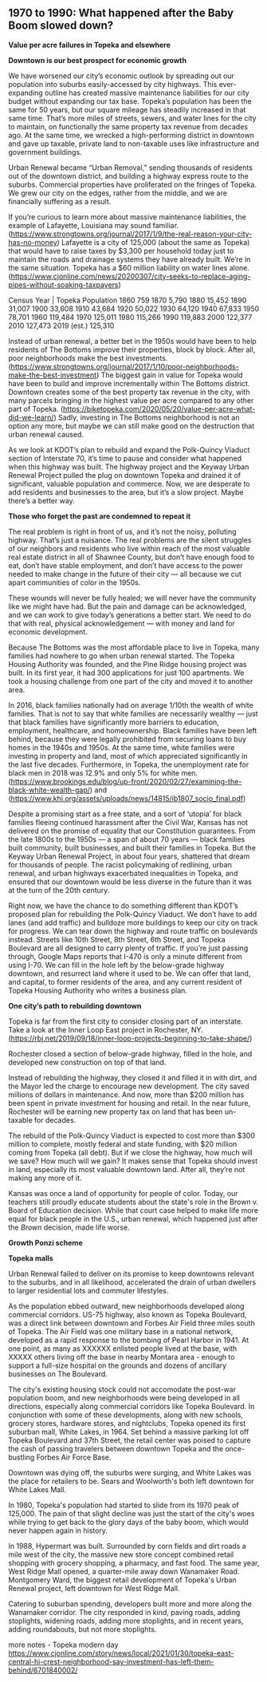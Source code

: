 ## 1970 to 1990: What happened after the Baby Boom slowed down? ##

**Value per acre failures in Topeka and elsewhere**

**Downtown is our best prospect for economic growth**

We have worsened our city’s economic outlook by spreading out our population into suburbs easily-accessed by city highways. This ever-expanding outline has created massive maintenance liabilities for our city budget without expanding our tax base. Topeka’s population has been the same for 50 years, but our square mileage has steadily increased in that same time. That’s more miles of streets, sewers, and water lines for the city to maintain, on functionally the same property tax revenue from decades ago. At the same time, we wrecked a high-performing district in downtown and gave up taxable, private land to non-taxable uses like infrastructure and government buildings.

Urban Renewal became “Urban Removal,” sending thousands of residents out of the downtown district, and building a highway express route to the suburbs. Commercial properties have proliferated on the fringes of Topeka. We grew our city on the edges, rather from the middle, and we are financially suffering as a result.

If you’re curious to learn more about massive maintenance liabilities, the example of Lafayette, Louisiana may sound familiar. (https://www.strongtowns.org/journal/2017/1/9/the-real-reason-your-city-has-no-money) Lafayette is a city of 125,000 (about the same as Topeka) that would have to raise taxes by $3,300 per household today just to maintain the roads and drainage systems they have already built. We’re in the same situation. Topeka has a $60 million liability on water lines alone. (https://www.cjonline.com/news/20200307/city-seeks-to-replace-aging-pipes-without-soaking-taxpayers)



Census Year |	Topeka Population
1860	759
1870	5,790
1880	15,452
1890	31,007
1900	33,608
1910	43,684
1920	50,022
1930	64,120
1940	67,833
1950	78,701
1960	119,484
1970	125,011
1980	115,266
1990	119,883
2000	122,377
2010	127,473
2019 (est.)	125,310

Instead of urban renewal, a better bet in the 1950s would have been to help residents of The Bottoms improve their properties, block by block. After all, poor neighborhoods make the best investments. (https://www.strongtowns.org/journal/2017/1/10/poor-neighborhoods-make-the-best-investment) The biggest gain in value for Topeka would have been to build and improve incrementally within The Bottoms district. Downtown creates some of the best property tax revenue in the city, with many parcels bringing in the highest value per acre compared to any other part of Topeka. (https://biketopeka.com/2020/05/20/value-per-acre-what-did-we-learn/) Sadly, investing in The Bottoms neighborhood is not an option any more, but maybe we can still make good on the destruction that urban renewal caused.

As we look at KDOT’s plan to rebuild and expand the Polk-Quincy Viaduct section of Interstate 70, it’s time to pause and consider what happened when this highway was built. The highway project and the Keyway Urban Renewal Project pulled the plug on downtown Topeka and drained it of significant, valuable population and commerce. Now, we are desperate to add residents and businesses to the area, but it’s a slow project. Maybe there’s a better way.

**Those who forget the past are condemned to repeat it**

The real problem is right in front of us, and it’s not the noisy, polluting highway. That’s just a nuisance. The real problems are the silent struggles of our neighbors and residents who live within reach of the most valuable real estate district in all of Shawnee County, but don’t have enough food to eat, don’t have stable employment, and don’t have access to the power needed to make change in the future of their city — all because we cut apart communities of color in the 1950s.

These wounds will never be fully healed; we will never have the community like we might have had. But the pain and damage can be acknowledged, and we can work to give today’s generations a better start. We need to do that with real, physical acknowledgement — with money and land for economic development.

Because The Bottoms was the most affordable place to live in Topeka, many families had nowhere to go when urban renewal started. The Topeka Housing Authority was founded, and the Pine Ridge housing project was built. In its first year, it had 300 applications for just 100 apartments. We took a housing challenge from one part of the city and moved it to another area.

In 2016, black families nationally had on average 1/10th the wealth of white families. That is not to say that white families are necessarily wealthy — just that black families have significantly more barriers to education, employment, healthcare, and homeownership. Black families have been left behind, because they were legally prohibited from securing loans to buy homes in the 1940s and 1950s. At the same time, white families were investing in property and land, most of which appreciated significantly in the last five decades. Furthermore, in Topeka, the unemployment rate for black men in 2018 was 12.9% and only 5% for white men. (https://www.brookings.edu/blog/up-front/2020/02/27/examining-the-black-white-wealth-gap/) and (https://www.khi.org/assets/uploads/news/14815/ib1807_socio_final.pdf)

Despite a promising start as a free state, and a sort of ‘utopia’ for black families fleeing continued harassment after the Civil War, Kansas has not delivered on the promise of equality that our Constitution guarantees. From the late 1800s to the 1950s — a span of about 70 years — black families built community, built businesses, and built their families in Topeka. But the Keyway Urban Renewal Project, in about four years, shattered that dream for thousands of people. The racist policymaking of redlining, urban renewal, and urban highways exacerbated inequalities in Topeka, and ensured that our downtown would be less diverse in the future than it was at the turn of the 20th century.

Right now, we have the chance to do something different than KDOT’s proposed plan for rebuilding the Polk-Quincy Viaduct. We don’t have to add lanes (and add traffic) and bulldoze more buildings to keep our city on track for progress. We can tear down the highway and route traffic on boulevards instead. Streets like 10th Street, 8th Street, 6th Street, and Topeka Boulevard are all designed to carry plenty of traffic. If you’re just passing through, Google Maps reports that I-470 is only a minute different from using I-70. We can fill in the hole left by the below-grade highway downtown, and resurrect land where it used to be. We can offer that land, and capital, to former residents of the area, and any current resident of Topeka Housing Authority who writes a business plan.

**One city’s path to rebuilding downtown**

Topeka is far from the first city to consider closing part of an interstate. Take a look at the Inner Loop East project in Rochester, NY. (https://rbj.net/2019/09/18/inner-loop-projects-beginning-to-take-shape/)

Rochester closed a section of below-grade highway, filled in the hole, and developed new construction on top of that land.

Instead of rebuilding the highway, they closed it and filled it in with dirt, and the Mayor led the charge to encourage new development. The city saved millions of dollars in maintenance. And now, more than $200 million has been spent in private investment for housing and retail. In the near future, Rochester will be earning new property tax on land that has been un-taxable for decades.

The rebuild of the Polk-Quincy Viaduct is expected to cost more than $300 million to complete, mostly federal and state funding, with $20 million coming from Topeka (all debt). But if we close the highway, how much will we save? How much will we gain? It makes sense that Topeka should invest in land, especially its most valuable downtown land. After all, they’re not making any more of it.




Kansas was once a land of opportunity for people of color. Today, our teachers still proudly educate students about the state's role in the Brown v. Board of Education decision. While that court case helped to make life more equal for black people in the U.S., urban renewal, which happened just after the *Brown* decision, made life worse. 

**Growth Ponzi scheme**


**Topeka malls**

Urban Renewal failed to deliver on its promise to keep downtowns relevant to the suburbs, and in all likelihood, accelerated the drain of urban dwellers to larger residential lots and commuter lifestyles. 

As the population ebbed outward, new neighborhoods developed along commercial corridors. US-75 highway, also known as Topeka Boulevard, was a direct link between downtown and Forbes Air Field three miles south of Topeka. The Air Field was one military base in a national network, developed as a rapid response to the bombing of Pearl Harbor in 1941. At one point, as many as XXXXXX enlisted people lived at the base, with XXXXX others living off the base in nearby Montara area - enough to support a full-size hospital on the grounds and dozens of ancillary businesses on The Boulevard. 

The city's existing housing stock could not accomodate the post-war population boom, and new neighborhoods were being developed in all directions, especially along commercial corridors like Topeka Boulevard. In conjunction with some of these developments, along with new schools, grocery stores, hardware stores, and nightclubs, Topeka opened its first suburban mall, White Lakes, in 1964. Set behind a massive parking lot off Topeka Boulevard and 37th Street, the retail center was poised to capture the cash of passing travelers between downtown Topeka and the once-bustling Forbes Air Force Base. 

Downtown was dying off, the suburbs were surging, and White Lakes was the place for retailers to be. Sears and Woolworth's both left downtown for White Lakes Mall. 

In 1980, Topeka's population had started to slide from its 1970 peak of 125,000. The pain of that slight decline was just the start of the city's woes while trying to get back to the glory days of the baby boom, which would never happen again in history. 

In 1988, Hypermart was built. Surrounded by corn fields and dirt roads a mile west of the city, the massive new store concept combined retail shopping with grocery shopping, a pharmacy, and fast food.  The same year, West Ridge Mall opened, a quarter-mile away down Wanamaker Road. Montgomery Ward, the biggest retail development of Topeka's Urban Renewal project, left downtown for West Ridge Mall.

Catering to suburban spending, developers built more and more along the Wanamaker corridor. The city responded in kind, paving roads, adding stoplights, widening roads, adding more stoplights, and in recent years, adding roundabouts, but not more stoplights. 





more notes - 
Topeka modern day
https://www.cjonline.com/story/news/local/2021/01/30/topeka-east-central-hi-crest-neighborhood-say-investment-has-left-them-behind/6701840002/
